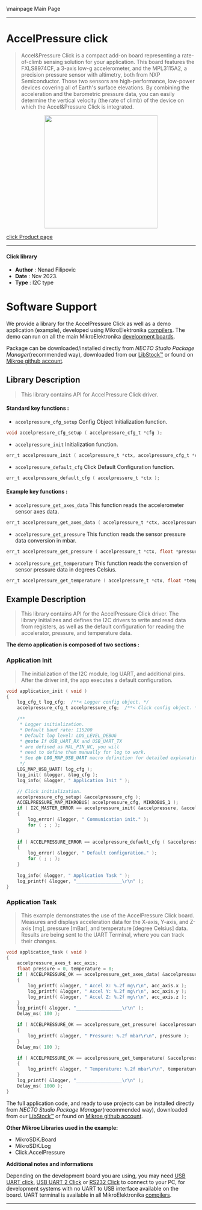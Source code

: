 \mainpage Main Page

---
# AccelPressure click

> Accel&Pressure Click is a compact add-on board representing a rate-of-climb sensing solution for your application. This board features the FXLS8974CF, a 3-axis low-g accelerometer, and the MPL3115A2, a precision pressure sensor with altimetry, both from NXP Semiconductor. Those two sensors are high-performance, low-power devices covering all of Earth's surface elevations. By combining the acceleration and the barometric pressure data, you can easily determine the vertical velocity (the rate of climb) of the device on which the Accel&Pressure Click is integrated.

<p align="center">
  <img src="https://download.mikroe.com/images/click_for_ide/accelpressure_click.png" height=300px>
</p>

[click Product page](https://www.mikroe.com/accelpressure-click)

---


#### Click library

- **Author**        : Nenad Filipovic
- **Date**          : Nov 2023.
- **Type**          : I2C type


# Software Support

We provide a library for the AccelPressure Click
as well as a demo application (example), developed using MikroElektronika
[compilers](https://www.mikroe.com/necto-studio).
The demo can run on all the main MikroElektronika [development boards](https://www.mikroe.com/development-boards).

Package can be downloaded/installed directly from *NECTO Studio Package Manager*(recommended way), downloaded from our [LibStock&trade;](https://libstock.mikroe.com) or found on [Mikroe github account](https://github.com/MikroElektronika/mikrosdk_click_v2/tree/master/clicks).

## Library Description

> This library contains API for AccelPressure Click driver.

#### Standard key functions :

- `accelpressure_cfg_setup` Config Object Initialization function.
```c
void accelpressure_cfg_setup ( accelpressure_cfg_t *cfg );
```

- `accelpressure_init` Initialization function.
```c
err_t accelpressure_init ( accelpressure_t *ctx, accelpressure_cfg_t *cfg );
```

- `accelpressure_default_cfg` Click Default Configuration function.
```c
err_t accelpressure_default_cfg ( accelpressure_t *ctx );
```

#### Example key functions :

- `accelpressure_get_axes_data` This function reads the accelerometer sensor axes data.
```c
err_t accelpressure_get_axes_data ( accelpressure_t *ctx, accelpressure_axes_t *axes );
```

- `accelpressure_get_pressure` This function reads the sensor pressure data conversion in mbar.
```c
err_t accelpressure_get_pressure ( accelpressure_t *ctx, float *pressure );
```

- `accelpressure_get_temperature` This function reads the conversion of sensor pressure data in degrees Celsius.
```c
err_t accelpressure_get_temperature ( accelpressure_t *ctx, float *temperature );
```

## Example Description

> This library contains API for the AccelPressure Click driver.
> The library initializes and defines the I2C drivers to 
> write and read data from registers, as well as the default configuration 
> for reading the accelerator, pressure, and temperature data.

**The demo application is composed of two sections :**

### Application Init

> The initialization of the I2C module, log UART, and additional pins.
> After the driver init, the app executes a default configuration.

```c
void application_init ( void ) 
{
    log_cfg_t log_cfg;  /**< Logger config object. */
    accelpressure_cfg_t accelpressure_cfg;  /**< Click config object. */

    /** 
     * Logger initialization.
     * Default baud rate: 115200
     * Default log level: LOG_LEVEL_DEBUG
     * @note If USB_UART_RX and USB_UART_TX 
     * are defined as HAL_PIN_NC, you will 
     * need to define them manually for log to work. 
     * See @b LOG_MAP_USB_UART macro definition for detailed explanation.
     */
    LOG_MAP_USB_UART( log_cfg );
    log_init( &logger, &log_cfg );
    log_info( &logger, " Application Init " );

    // Click initialization.
    accelpressure_cfg_setup( &accelpressure_cfg );
    ACCELPRESSURE_MAP_MIKROBUS( accelpressure_cfg, MIKROBUS_1 );
    if ( I2C_MASTER_ERROR == accelpressure_init( &accelpressure, &accelpressure_cfg ) ) 
    {
        log_error( &logger, " Communication init." );
        for ( ; ; );
    }
    
    if ( ACCELPRESSURE_ERROR == accelpressure_default_cfg ( &accelpressure ) )
    {
        log_error( &logger, " Default configuration." );
        for ( ; ; );
    }
    
    log_info( &logger, " Application Task " );
    log_printf( &logger, "_________________\r\n" );
}
```

### Application Task

> This example demonstrates the use of the AccelPressure Click board.
> Measures and displays acceleration data for the X-axis, Y-axis, and Z-axis [mg],
> pressure [mBar], and temperature [degree Celsius] data.
> Results are being sent to the UART Terminal, where you can track their changes.

```c
void application_task ( void ) 
{
    accelpressure_axes_t acc_axis;
    float pressure = 0, temperature = 0;
    if ( ACCELPRESSURE_OK == accelpressure_get_axes_data( &accelpressure, &acc_axis ) )
    {
        log_printf( &logger, " Accel X: %.2f mg\r\n", acc_axis.x );
        log_printf( &logger, " Accel Y: %.2f mg\r\n", acc_axis.y );
        log_printf( &logger, " Accel Z: %.2f mg\r\n", acc_axis.z );
    }
    log_printf( &logger, "_________________\r\n" );
    Delay_ms( 100 );

    if ( ACCELPRESSURE_OK == accelpressure_get_pressure( &accelpressure, &pressure ) )
    {
        log_printf( &logger, " Pressure: %.2f mbar\r\n", pressure );
    }
    Delay_ms( 100 );

    if ( ACCELPRESSURE_OK == accelpressure_get_temperature( &accelpressure, &temperature ) )
    {
        log_printf( &logger, " Temperature: %.2f mbar\r\n", temperature );
    }
    log_printf( &logger, "_________________\r\n" );
    Delay_ms( 1000 );
}
```

The full application code, and ready to use projects can be installed directly from *NECTO Studio Package Manager*(recommended way), downloaded from our [LibStock&trade;](https://libstock.mikroe.com) or found on [Mikroe github account](https://github.com/MikroElektronika/mikrosdk_click_v2/tree/master/clicks).

**Other Mikroe Libraries used in the example:**

- MikroSDK.Board
- MikroSDK.Log
- Click.AccelPressure

**Additional notes and informations**

Depending on the development board you are using, you may need
[USB UART click](https://www.mikroe.com/usb-uart-click),
[USB UART 2 Click](https://www.mikroe.com/usb-uart-2-click) or
[RS232 Click](https://www.mikroe.com/rs232-click) to connect to your PC, for
development systems with no UART to USB interface available on the board. UART
terminal is available in all MikroElektronika
[compilers](https://shop.mikroe.com/compilers).

---

